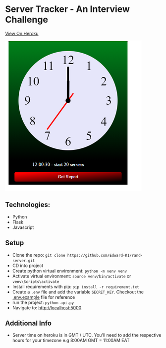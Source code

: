 # Server Tracker - An Interview Challenge
[View On Heroku](https://rand-server.herokuapp.com/)

![Screenshot](https://github.com/Edward-K1/rand-server/blob/master/resources/images/new-shot.png?raw=true)

## Technologies:
- Python
- Flask
- Javascript

## Setup
- Clone the repo: `git clone https://github.com/Edward-K1/rand-server.git`
- CD into project
- Create python virtual environment: `python -m venv venv`
- Activate virtual environment: `source venv/bin/activate` or `venv\Scripts\activate`
- Install requirements with pip: `pip install -r requirement.txt`
- Create a `.env` file and add the variable `SECRET_KEY`. Checkout the [.env.example](https://github.com/Edward-K1/rand-server/blob/master/.env.example) file for reference
- run the project: `python api.py`
- Navigate to: [http://localhost:5000](http://localhost:5000)

## Additional Info
- Server time on heroku is in GMT / UTC. You'll need to add the respective hours for your timezone e.g 8:00AM GMT = 11:00AM EAT

